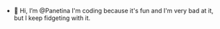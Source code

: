 - 👋 Hi, I’m @Panetina
I'm coding because it's fun and I'm very bad at it, but I keep fidgeting with it.
